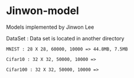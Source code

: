 # Jinwon-model
Models implemented by Jinwon Lee

DataSet :
    Data set is located in another directory

    MNIST : 28 X 28, 60000, 10000 => 44.8MB, 7.5MB

    Cifar10 : 32 X 32, 50000, 10000 => 

    Cifar100 : 32 X 32, 50000, 10000 =>
